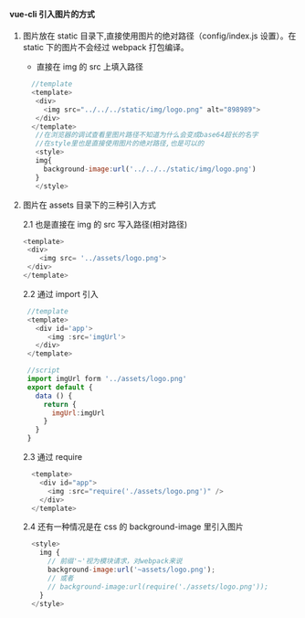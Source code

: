 #### vue-cli 引入图片的方式

1. 图片放在 static 目录下,直接使用图片的绝对路径（config/index.js 设置）。在 static 下的图片不会经过 webpack 打包编译。

   - 直接在 img 的 src 上填入路径

   ```javascript
     //template
     <template>
      <div>
        <img src="../../../static/img/logo.png" alt="898989">
      </div>
     </template>
      //在浏览器的调试查看里图片路径不知道为什么会变成base64超长的名字
      //在style里也是直接使用图片的绝对路径,也是可以的
      <style>
      img{
        background-image:url('../../../static/img/logo.png')
      }
      </style>

   ```

2. 图片在 assets 目录下的三种引入方式

   2.1 也是直接在 img 的 src 写入路径(相对路径)

   ```javascript
   <template>
    <div>
       <img src= '../assets/logo.png'>
    </div>
   </template>

   ```

   2.2 通过 import 引入

   ```javascript
    //template
    <template>
      <div id='app'>
         <img :src='imgUrl'>
      </div>
    </template>

    //script
    import imgUrl form '../assets/logo.png'
    export default {
      data () {
        return {
          imgUrl:imgUrl
        }
      }
    }
   ```

   2.3 通过 require

   ```javascript
     <template>
       <div id="app">
         <img :src="require('./assets/logo.png')" />
       </div>
     </template>
   ```

   2.4 还有一种情况是在 css 的 background-image 里引入图片

   ```javascript
     <style>
       img {
         // 前缀'~'视为模块请求，对webpack来说
         background-image:url('~assets/logo.png');
         // 或者
         // background-image:url(require('./assets/logo.png'));
       }
     </style>
   ```
